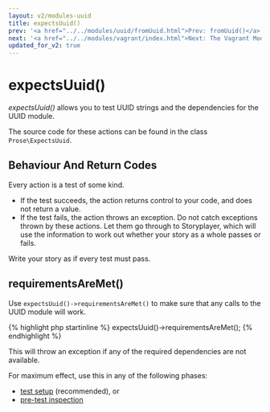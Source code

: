 ```yaml
---
layout: v2/modules-uuid
title: expectsUuid()
prev: '<a href="../../modules/uuid/fromUuid.html">Prev: fromUuid()</a>'
next: '<a href="../../modules/vagrant/index.html">Next: The Vagrant Module</a>'
updated_for_v2: true
---
```


# expectsUuid()

_expectsUuid()_ allows you to test UUID strings and the dependencies for the UUID module.

The source code for these actions can be found in the class `Prose\ExpectsUuid`.

## Behaviour And Return Codes

Every action is a test of some kind.

* If the test succeeds, the action returns control to your code, and does not return a value.
* If the test fails, the action throws an exception. Do not catch exceptions thrown by these actions. Let them go through to Storyplayer, which will use the information to work out whether your story as a whole passes or fails.

Write your story as if every test must pass.

## requirementsAreMet()

Use `expectsUuid()->requirementsAreMet()` to make sure that any calls to the UUID module will work.

{% highlight php startinline %}
expectsUuid()->requirementsAreMet();
{% endhighlight %}

This will throw an exception if any of the required dependencies are not available.

For maximum effect, use this in any of the following phases:

* [test setup](../../stories/test-setup-teardown.html) (recommended), or
* [pre-test inspection](../../stories/pre-test-inspection.html)
